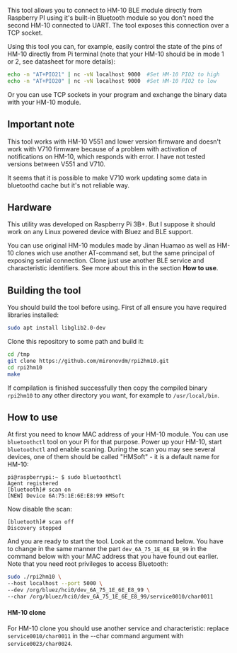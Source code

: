 This tool allows you to connect to HM-10 BLE module directly from Raspberry 
PI using it's built-in Bluetooth module so you don't need the second HM-10 
connected to UART. The tool exposes this connection over a TCP socket.

Using this tool you can, for example, easily control the state of the pins 
of HM-10 directly from Pi terminal (note that your HM-10 should be in mode 
1 or 2, see datasheet for more details):

```bash
echo -n "AT+PIO21" | nc -vN localhost 9000  #Set HM-10 PIO2 to high
echo -n "AT+PIO20" | nc -vN localhost 9000  #Set HM-10 PIO2 to low
```

Or you can use TCP sockets in your program and exchange the binary data 
with your HM-10 module.

## Important note
This tool works with HM-10 V551 and lower version firmware and doesn't work with V710 
firmware because of a problem with activation of notifications on HM-10, which responds 
with error. I have not tested versions between V551 and V710.

It seems that it is possible to make V710 work updating some data in bluetoothd cache 
but it's not reliable way.

## Hardware
This utility was developed on Raspberry Pi 3B+. But I suppose it should work 
on any Linux powered device with Bluez and BLE support.

You can use original HM-10 modules made by Jinan Huamao as well as HM-10 clones
wich use another AT-command set, but the same principal of exposing serial 
connection. Clone just use another BLE service and characteristic identifiers. 
See more about this in the section __How to use__.

## Building the tool
You should build the tool before using. First of all ensure you have required libraries installed:
```bash
sudo apt install libglib2.0-dev
```

Clone this repository to some path and build it:
```bash
cd /tmp
git clone https://github.com/mironovdm/rpi2hm10.git
cd rpi2hm10
make
```

If compilation is finished successfully then copy the compiled binary 
`rpi2hm10` to any other directory you want, for example to `/usr/local/bin`.

## How to use
At first you need to know MAC address of your HM-10 module. You can use `bluetoothctl` tool on your Pi for that purpose. Power up your HM-10, start `bluetoothctl` and enable scaning. During the scan you may see several devices, one of them should be called "HMSoft" - it is a default name for HM-10:
```
pi@raspberrypi:~ $ sudo bluetoothctl
Agent registered
[bluetooth]# scan on
[NEW] Device 6A:75:1E:6E:E8:99 HMSoft
```

Now disable the scan:
```
[bluetooth]# scan off
Discovery stopped
```

And you are ready to start the tool. Look at the command below. You have to change in the same manner the part `dev_6A_75_1E_6E_E8_99` in the command below with your MAC address that you have found out earlier. Note that you need root privileges to access Bluetooth:
```bash
sudo ./rpi2hm10 \
--host localhost --port 5000 \
--dev /org/bluez/hci0/dev_6A_75_1E_6E_E8_99 \
--char /org/bluez/hci0/dev_6A_75_1E_6E_E8_99/service0010/char0011
```

#### HM-10 clone
For HM-10 clone you should use another service and characteristic: replace
`service0010/char0011` in the --char command argument with `service0023/char0024`.
